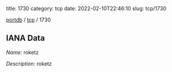 title: 1730
category: tcp
date: 2022-02-10T22:46:10
slug: tcp/1730

[portdb](/) / [tcp](/category/tcp.html) / 1730


## IANA Data

_Name:_ roketz

_Description:_ roketz

